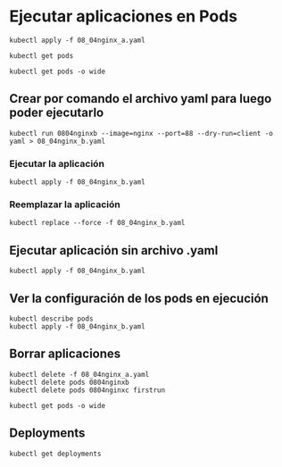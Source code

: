 # Ejecutar aplicaciones en Pods

    kubectl apply -f 08_04nginx_a.yaml

    kubectl get pods

    kubectl get pods -o wide

## Crear por comando el archivo yaml para luego poder ejecutarlo

    kubectl run 0804nginxb --image=nginx --port=88 --dry-run=client -o yaml > 08_04nginx_b.yaml

### Ejecutar la aplicación

    kubectl apply -f 08_04nginx_b.yaml

### Reemplazar la aplicación

    kubectl replace --force -f 08_04nginx_b.yaml

## Ejecutar aplicación sin archivo .yaml

    kubectl apply -f 08_04nginx_b.yaml

## Ver la configuración de los pods en ejecución

    kubectl describe pods
    kubectl apply -f 08_04nginx_b.yaml

## Borrar aplicaciones

    kubectl delete -f 08_04nginx_a.yaml
    kubectl delete pods 0804nginxb
    kubectl delete pods 0804nginxc firstrun

    kubectl get pods -o wide

## Deployments

    kubectl get deployments
